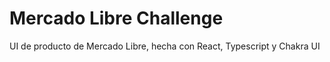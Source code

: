 # Mercado Libre Challenge

UI de producto de Mercado Libre, hecha con React, Typescript y Chakra UI 
